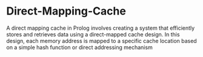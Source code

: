# Direct-Mapping-Cache
A direct mapping cache in Prolog involves creating a system that efficiently stores and retrieves data using a direct-mapped cache design. In this design, each memory address is mapped to a specific cache location based on a simple hash function or direct addressing mechanism
